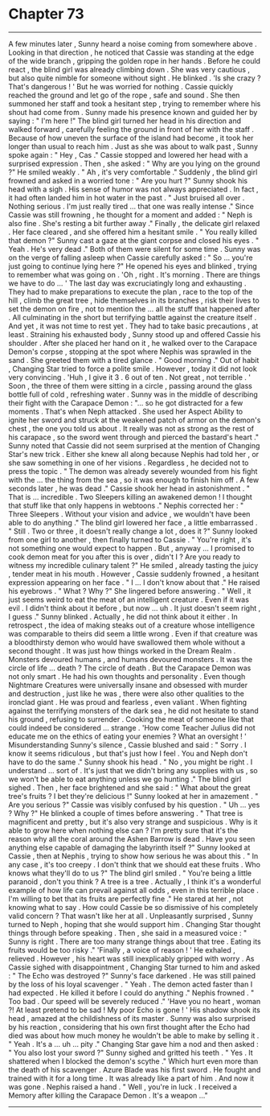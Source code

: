 
# Chapter 73


---

A few minutes later , Sunny heard a noise coming from somewhere above . Looking in that direction , he noticed that Cassie was standing at the edge of the wide branch , gripping the golden rope in her hands .
Before he could react , the blind girl was already climbing down . She was very cautious , but also quite nimble for someone without sight .
He blinked .
'Is she crazy ? That's dangerous ! '
But he was worried for nothing . Cassie quickly reached the ground and let go of the rope , safe and sound . She then summoned her staff and took a hesitant step , trying to remember where his shout had come from .
Sunny made his presence known and guided her by saying :
" I'm here !"
The blind girl turned her head in his direction and walked forward , carefully feeling the ground in front of her with the staff . Because of how uneven the surface of the island had become , it took her longer than usual to reach him .
Just as she was about to walk past , Sunny spoke again :
" Hey , Cas ."
Cassie stopped and lowered her head with a surprised expression . Then , she asked :
" Why are you lying on the ground ?"
He smiled weakly .
" Ah , it's very comfortable ."
Suddenly , the blind girl frowned and asked in a worried tone :
" Are you hurt ?"
Sunny shook his head with a sigh . His sense of humor was not always appreciated . In fact , it had often landed him in hot water in the past .
" Just bruised all over . Nothing serious . I'm just really tired … that one was really intense ."
Since Cassie was still frowning , he thought for a moment and added :
" Neph is also fine . She's resting a bit further away ."
Finally , the delicate girl relaxed . Her face cleared , and she offered him a hesitant smile .
" You really killed that demon ?"
Sunny cast a gaze at the giant corpse and closed his eyes .
" Yeah . He's very dead ."
Both of them were silent for some time . Sunny was on the verge of falling asleep when Cassie carefully asked :
" So … you're just going to continue lying here ?"
He opened his eyes and blinked , trying to remember what was going on .
'Oh , right . It's morning . There are things we have to do … '
The last day was excruciatingly long and exhausting . They had to make preparations to execute the plan , race to the top of the hill , climb the great tree , hide themselves in its branches , risk their lives to set the demon on fire , not to mention the … all the stuff that happened after . All culminating in the short but terrifying battle against the creature itself .
And yet , it was not time to rest yet . They had to take basic precautions , at least .
Straining his exhausted body , Sunny stood up and offered Cassie his shoulder . After she placed her hand on it , he walked over to the Carapace Demon's corpse , stopping at the spot where Nephis was sprawled in the sand .
She greeted them with a tired glance .
" Good morning ."
Out of habit , Changing Star tried to force a polite smile . However , today it did not look very convincing .
'Huh , I give it 3 . 6 out of ten . Not great , not terrible . '
Soon , the three of them were sitting in a circle , passing around the glass bottle full of cold , refreshing water . Sunny was in the middle of describing their fight with the Carapace Demon :
"... so he got distracted for a few moments . That's when Neph attacked . She used her Aspect Ability to ignite her sword and struck at the weakened patch of armor on the demon's chest , the one you told us about . It really was not as strong as the rest of his carapace , so the sword went through and pierced the bastard's heart ."
Sunny noted that Cassie did not seem surprised at the mention of Changing Star's new trick . Either she knew all along because Nephis had told her , or she saw something in one of her visions . Regardless , he decided not to press the topic .
" The demon was already severely wounded from his fight with the … the thing from the sea , so it was enough to finish him off . A few seconds later , he was dead ."
Cassie shook her head in astonishment .
" That is … incredible . Two Sleepers killing an awakened demon ! I thought that stuff like that only happens in webtoons ."
Nephis corrected her :
" Three Sleepers . Without your vision and advice , we wouldn't have been able to do anything ."
The blind girl lowered her face , a little embarrassed .
" Still . Two or three , it doesn't really change a lot , does it ?"
Sunny looked from one girl to another , then finally turned to Cassie .
" You're right , it's not something one would expect to happen . But , anyway … I promised to cook demon meat for you after this is over , didn't I ? Are you ready to witness my incredible culinary talent ?"
He smiled , already tasting the juicy , tender meat in his mouth . However , Cassie suddenly frowned , a hesitant expression appearing on her face .
" I … I don't know about that ."
He raised his eyebrows .
" What ? Why ?"
She lingered before answering .
" Well , it just seems weird to eat the meat of an intelligent creature . Even if it was evil . I didn't think about it before , but now … uh . It just doesn't seem right , I guess ."
Sunny blinked . Actually , he did not think about it either . In retrospect , the idea of making steaks out of a creature whose intelligence was comparable to theirs did seem a little wrong . Even if that creature was a bloodthirsty demon who would have swallowed them whole without a second thought .
It was just how things worked in the Dream Realm . Monsters devoured humans , and humans devoured monsters . It was the circle of life ... death ? The circle of death .
But the Carapace Demon was not only smart . He had his own thoughts and personality . Even though Nightmare Creatures were universally insane and obsessed with murder and destruction , just like he was , there were also other qualities to the ironclad giant .
He was proud and fearless , even valiant . When fighting against the terrifying monsters of the dark sea , he did not hesitate to stand his ground , refusing to surrender . Cooking the meat of someone like that could indeed be considered … strange .
'How come Teacher Julius did not educate me on the ethics of eating your enemies ? What an oversight ! '
Misunderstanding Sunny's silence , Cassie blushed and said :
" Sorry . I know it seems ridiculous , but that's just how I feel . You and Neph don't have to do the same ."
Sunny shook his head .
" No , you might be right . I understand … sort of . It's just that we didn't bring any supplies with us , so we won't be able to eat anything unless we go hunting ."
The blind girl sighed . Then , her face brightened and she said :
" What about the great tree's fruits ? I bet they're delicious !"
Sunny looked at her in amazement .
" Are you serious ?"
Cassie was visibly confused by his question .
" Uh … yes ? Why ?"
He blinked a couple of times before answering .
" That tree is magnificent and pretty , but it's also very strange and suspicious . Why is it able to grow here when nothing else can ? I'm pretty sure that it's the reason why all the coral around the Ashen Barrow is dead . Have you seen anything else capable of damaging the labyrinth itself ?"
Sunny looked at Cassie , then at Nephis , trying to show how serious he was about this .
" In any case , it's too creepy . I don't think that we should eat these fruits . Who knows what they'll do to us ?"
The blind girl smiled .
" You're being a little paranoid , don't you think ? A tree is a tree . Actually , I think it's a wonderful example of how life can prevail against all odds , even in this terrible place . I'm willing to bet that its fruits are perfectly fine ."
He stared at her , not knowing what to say . How could Cassie be so dismissive of his completely valid concern ? That wasn't like her at all . Unpleasantly surprised , Sunny turned to Neph , hoping that she would support him .
Changing Star thought things through before speaking . Then , she said in a measured voice :
" Sunny is right . There are too many strange things about that tree . Eating its fruits would be too risky ."
'Finally , a voice of reason ! '
He exhaled , relieved .
However , his heart was still inexplicably gripped with worry .
As Cassie sighed with disappointment , Changing Star turned to him and asked :
" The Echo was destroyed ?"
Sunny's face darkened . He was still pained by the loss of his loyal scavenger .
" Yeah . The demon acted faster than I had expected . He killed it before I could do anything ."
Nephis frowned .
" Too bad . Our speed will be severely reduced ."
'Have you no heart , woman ?! At least pretend to be sad ! My poor Echo is gone ! '
His shadow shook its head , amazed at the childishness of its master . Sunny was also surprised by his reaction , considering that his own first thought after the Echo had died was about how much money he wouldn't be able to make by selling it .
" Yeah . It's a … uh … pity ."
Changing Star gave him a nod and then asked :
" You also lost your sword ?"
Sunny sighed and gritted his teeth .
" Yes . It shattered when I blocked the demon's scythe ."
Which hurt even more than the death of his scavenger . Azure Blade was his first sword . He fought and trained with it for a long time . It was already like a part of him .
And now it was gone .
Nephis raised a hand .
" Well , you're in luck . I received a Memory after killing the Carapace Demon . It's a weapon …"

---


